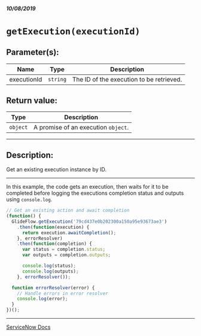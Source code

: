 ##### 10/08/2019
# `getExecution(executionId)`

## Parameter(s):
| Name | Type | Description |
|---|---|---|
| executionId | `string` | The ID of the execution to be retrieved. |

## Return value:
| Type | Description |
|---|---|
| `object` | A promise of an execution `object`. |

---

## Description:
Get an existing execution instance by ID.

---

In this example, the code gets an execution, then waits for it to be completed before logging the executions completion status and outputs using `console.log`.
```js
// Get an existing action and await completion
(function() {
  GlideFlow.getExecution('79cd437e0b202300a150a95e93673ae3')
    .then(function(execution) {
      return execution.awaitCompletion();
    }, errorResolver)
    .then(function(completion) {
      var status = completion.status;
      var outputs = completion.outputs;

      console.log(status);
      console.log(outputs);
    }, errorResolver());

  function errorResolver(error) {
    // Handle errors in error resolver
    console.log(error);
  }
})();
```

---

[ServiceNow Docs](https://developer.servicenow.com/app.do#!/api_doc?v=newyork&id=GlideFlow-getExecution)